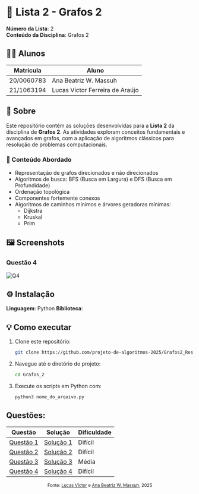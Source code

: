 # 📘 Lista 2 - Grafos 2

**Número da Lista**: 2<br>
**Conteúdo da Disciplina**: Grafos 2<br>

## 👨‍💻 Alunos
| Matrícula | Aluno |
| --------- | ------------------------------- |
| 20/0060783 | Ana Beatriz W. Massuh |
| 21/1063194 | Lucas Victor Ferreira de Araújo |

## 📌 Sobre

Este repositório contém as soluções desenvolvidas para a **Lista 2** da disciplina de **Grafos 2**. As atividades exploram conceitos fundamentais e avançados em grafos, com a aplicação de algoritmos clássicos para resolução de problemas computacionais.

### 🧠 Conteúdo Abordado

- Representação de grafos direcionados e não direcionados
- Algoritmos de busca: BFS (Busca em Largura) e DFS (Busca em Profundidade)
- Ordenação topológica
- Componentes fortemente conexos
- Algoritmos de caminhos mínimos e árvores geradoras mínimas:
  - Dijkstra
  - Kruskal
  - Prim

## 🖼️ Screenshots


### Questão 4

![Q4](Questões/Imagens/image_18.png)

## ⚙️ Instalação

**Linguagem**: Python 
**Biblioteca**:

## 💡 Como executar

1. Clone este repositório:
   ```bash
   git clone https://github.com/projeto-de-algoritmos-2025/Grafos2_ResolucaoExercicios.git
   ```

2. Navegue até o diretório do projeto:
    ``` bash
    cd Grafos_2
    ```

3. Execute os scripts em Python com:
   ```bash
   python3 nome_do_arquivo.py
   ```

## Questões:

<div align="center">

| Questão           | Solução                 | Dificuldade             |
| ------------------| ----------------------- | ----------------------- |
| [Questão 1](https://github.com/projeto-de-algoritmos-2025/Grafos2_ResolucaoExercicios/blob/main/Quest%C3%B5es/Quest%C3%A3o_1.md)| [Solução 1](https://github.com/projeto-de-algoritmos-2025/Grafos2_ResolucaoExercicios/blob/main/Solu%C3%A7%C3%B5es/Solu%C3%A7%C3%A3o_1.py)| Difícil |
| [Questão 2](https://github.com/projeto-de-algoritmos-2025/Grafos2_ResolucaoExercicios/blob/main/Quest%C3%B5es/Quest%C3%A3o_2.md)| [Solução 2](https://github.com/projeto-de-algoritmos-2025/Grafos2_ResolucaoExercicios/blob/main/Solu%C3%A7%C3%B5es/Solu%C3%A7%C3%A3o_2.py)| Difícil |
| [Questão 3](https://github.com/projeto-de-algoritmos-2025/Grafos2_ResolucaoExercicios/blob/main/Quest%C3%B5es/Quest%C3%A3o_3.md) | [Solução 3](https://github.com/projeto-de-algoritmos-2025/Grafos2_ResolucaoExercicios/blob/main/Solu%C3%A7%C3%B5es/Solu%C3%A7%C3%A3o_3.py) | Média |
| [Questão 4](https://github.com/projeto-de-algoritmos-2025/Grafos2_ResolucaoExercicios/blob/main/Quest%C3%B5es/Quest%C3%A3o_4.md) | [Solução 4](https://github.com/projeto-de-algoritmos-2025/Grafos2_ResolucaoExercicios/blob/main/Solu%C3%A7%C3%B5es/Solu%C3%A7%C3%A3o_4.py) | Difícil |

</div>

<p align="center">
  <sub>Fonte: <a href="https://github.com/Lucas13032003">Lucas Víctor</a> e <a href="https://github.com/AnaBeatrizMassuh">Ana Beatriz W. Massuh</a>, 2025</sub>
</p>

   


